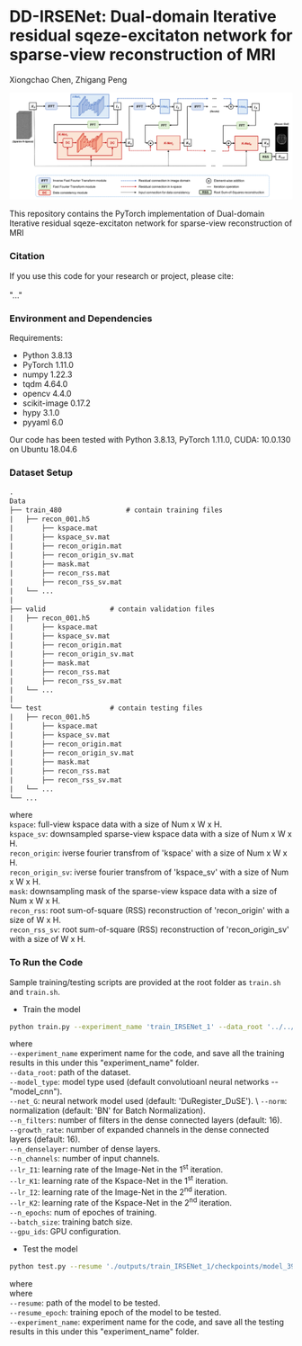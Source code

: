 # DD-IRSENet: Dual-domain Iterative residual sqeze-excitaton network for sparse-view reconstruction of MRI

Xiongchao Chen, Zhigang Peng

![image](IMAGE/IRSENet.png)

This repository contains the PyTorch implementation of Dual-domain Iterative residual sqeze-excitaton network for sparse-view reconstruction of MRI

### Citation
If you use this code for your research or project, please cite: \
\
"..."

 ### Environment and Dependencies
 Requirements:
 * Python 3.8.13
 * PyTorch 1.11.0
 * numpy 1.22.3
 * tqdm 4.64.0
 * opencv 4.4.0
 * scikit-image 0.17.2
 * hypy 3.1.0
 * pyyaml 6.0

Our code has been tested with Python 3.8.13, PyTorch 1.11.0, CUDA: 10.0.130 on Ubuntu 18.04.6 

### Dataset Setup
    .
    Data
    ├── train_480                # contain training files
    |   ├── recon_001.h5
    |       ├── kspace.mat  
    |       ├── kspace_sv.mat
    |       ├── recon_origin.mat
    |       ├── recon_origin_sv.mat
    |       ├── mask.mat
    |       ├── recon_rss.mat
    |       ├── recon_rss_sv.mat
    |   └── ...  
    |
    ├── valid                # contain validation files
    |   ├── recon_001.h5
    |       ├── kspace.mat  
    |       ├── kspace_sv.mat
    |       ├── recon_origin.mat
    |       ├── recon_origin_sv.mat
    |       ├── mask.mat
    |       ├── recon_rss.mat
    |       ├── recon_rss_sv.mat
    |   └── ... 
    |
    └── test                 # contain testing files
    |   ├── recon_001.h5
    |       ├── kspace.mat  
    |       ├── kspace_sv.mat
    |       ├── recon_origin.mat
    |       ├── recon_origin_sv.mat
    |       ├── mask.mat
    |       ├── recon_rss.mat
    |       ├── recon_rss_sv.mat
    |   └── ... 
    └── ...  
 
 where \
`kspace`: full-view kspace data with a size of Num x W x H. \
`kspace_sv`: downsampled sparse-view kspace data with a size of Num x W x H. \
`recon_origin`: iverse fourier transfrom of 'kspace' with a size of Num x W x H. \
`recon_origin_sv`: iverse fourier transfrom of 'kspace_sv' with a size of Num x W x H. \
`mask`: downsampling mask of the sparse-view kspace data with a size of Num x W x H. \
`recon_rss`: root sum-of-square (RSS) reconstruction of 'recon_origin' with a size of W x H. \
`recon_rss_sv`: root sum-of-square (RSS) reconstruction of 'recon_origin_sv' with a size of W x H. 

### To Run the Code
Sample training/testing scripts are provided at the root folder as `train.sh` and `train.sh`.

- Train the model 
```bash
python train.py --experiment_name 'train_IRSENet_1' --data_root '../../Data/Data_ArrangeRecon/' --model_type 'model_cnn' --net_G 'DuRDN' --norm 'BN' --n_filters 16 --growth_rate 16 --n_denselayer 3 --n_channels 32 --lr_I1 5e-4 --lr_K1 5e-4 --lr_I2 5e-4 --lr_K2 5e-4 --n_epochs 600 --batch_size 2 --eval_epochs 5 --snapshot_epochs 5 --num_workers 0 --gpu_ids 0
```

where \
`--experiment_name` experiment name for the code, and save all the training results in this under this "experiment_name" folder. \
`--data_root`: path of the dataset. \
`--model_type`: model type used (default convolutioanl neural networks -- "model_cnn"). \
`--net_G`: neural network model used (default: 'DuRegister_DuSE'). \ 
`--norm`: normalization (default: 'BN' for Batch Normalization). \
`--n_filters`: number of filters in the dense connected layers (default: 16). \
`--growth_rate`: number of expanded channels in the dense connected layers (default: 16). \
`--n_denselayer`: number of dense layers. \
`--n_channels`: number of input channels. \
`--lr_I1`: learning rate of the Image-Net in the 1<sup>st</sup> iteration. \
`--lr_K1`: learning rate of the Kspace-Net in the 1<sup>st</sup> iteration. \
`--lr_I2`: learning rate of the Image-Net in the 2<sup>nd</sup> iteration. \
`--lr_K2`: learning rate of the Kspace-Net in the 2<sup>nd</sup> iteration. \
`--n_epochs`: num of epoches of training. \
`--batch_size`: training batch size. \
`--gpu_ids`: GPU configuration.


- Test the model
```bash
python test.py --resume './outputs/train_IRSENet_1/checkpoints/model_399.pt' --experiment_name 'test_IRSENet_1_399' --data_root '../../Data/Data_ArrangeRecon/' --model_type 'model_cnn' --net_G 'DuRDN' --norm 'BN' --n_filters 16 --growth_rate 16 --n_denselayer 3 --n_channels 32 --eval_epochs 5 --snapshot_epochs 5 --num_workers 0 --gpu_ids 0
```

where \
where \
`--resume`: path of the model to be tested. \
`--resume_epoch`: training epoch of the model to be tested. \
`--experiment_name`: experiment name for the code, and save all the testing results in this under this "experiment_name" folder. 











 
 

